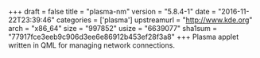 +++
draft = false
title = "plasma-nm"
version = "5.8.4-1"
date = "2016-11-22T23:39:46"
categories = ['plasma']
upstreamurl = "http://www.kde.org"
arch = "x86_64"
size = "997852"
usize = "6639077"
sha1sum = "77917fce3eeb9c906d3ee6e86912b453ef28f3a8"
+++
Plasma applet written in QML for managing network connections.